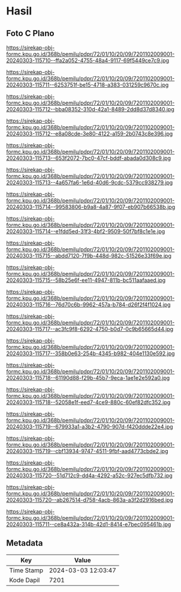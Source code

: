 # Hasil

## Foto C Plano

https://sirekap-obj-formc.kpu.go.id/368b/pemilu/pdpr/72/01/10/20/09/7201102009001-20240303-115710--ffa2a052-4755-48a4-9117-69f5449ce7c9.jpg

https://sirekap-obj-formc.kpu.go.id/368b/pemilu/pdpr/72/01/10/20/09/7201102009001-20240303-115711--6253751f-be15-4718-a383-031259c9670c.jpg

https://sirekap-obj-formc.kpu.go.id/368b/pemilu/pdpr/72/01/10/20/09/7201102009001-20240303-115712--bba08352-310d-42a1-8489-2dd8d37d8340.jpg

https://sirekap-obj-formc.kpu.go.id/368b/pemilu/pdpr/72/01/10/20/09/7201102009001-20240303-115712--e8a08cde-3e80-4122-a159-2b0743c8e396.jpg

https://sirekap-obj-formc.kpu.go.id/368b/pemilu/pdpr/72/01/10/20/09/7201102009001-20240303-115713--653f2072-7bc0-47cf-bddf-abada0d308c9.jpg

https://sirekap-obj-formc.kpu.go.id/368b/pemilu/pdpr/72/01/10/20/09/7201102009001-20240303-115713--4a657fa6-1e6d-40d6-9cdc-5379cc938279.jpg

https://sirekap-obj-formc.kpu.go.id/368b/pemilu/pdpr/72/01/10/20/09/7201102009001-20240303-115714--99583806-b9a8-4a87-9f07-eb907b66538b.jpg

https://sirekap-obj-formc.kpu.go.id/368b/pemilu/pdpr/72/01/10/20/09/7201102009001-20240303-115714--e1fdd5ed-31f3-4bf2-9509-50f7bf8c1e1e.jpg

https://sirekap-obj-formc.kpu.go.id/368b/pemilu/pdpr/72/01/10/20/09/7201102009001-20240303-115715--abdd7120-7f9b-448d-982c-51526e33f69e.jpg

https://sirekap-obj-formc.kpu.go.id/368b/pemilu/pdpr/72/01/10/20/09/7201102009001-20240303-115715--58b25e6f-ee11-4947-811b-bc511aafaaed.jpg

https://sirekap-obj-formc.kpu.go.id/368b/pemilu/pdpr/72/01/10/20/09/7201102009001-20240303-115716--76d70c6b-9962-457a-b784-d26f2f4f1024.jpg

https://sirekap-obj-formc.kpu.go.id/368b/pemilu/pdpr/72/01/10/20/09/7201102009001-20240303-115717--ac3fc9f8-6292-4750-b0d7-0c9b65665d44.jpg

https://sirekap-obj-formc.kpu.go.id/368b/pemilu/pdpr/72/01/10/20/09/7201102009001-20240303-115717--358b0e63-254b-4345-b982-404e1130e592.jpg

https://sirekap-obj-formc.kpu.go.id/368b/pemilu/pdpr/72/01/10/20/09/7201102009001-20240303-115718--61190d88-f29b-45b7-9eca-1ae1e2e592a0.jpg

https://sirekap-obj-formc.kpu.go.id/368b/pemilu/pdpr/72/01/10/20/09/7201102009001-20240303-115718--52058e1f-eed7-4ce9-880c-60ef82dfc352.jpg

https://sirekap-obj-formc.kpu.go.id/368b/pemilu/pdpr/72/01/10/20/09/7201102009001-20240303-115719--679933a1-a3b2-4790-907d-f420ddde22e4.jpg

https://sirekap-obj-formc.kpu.go.id/368b/pemilu/pdpr/72/01/10/20/09/7201102009001-20240303-115719--cbf13934-9747-4511-9fbf-aad4773cbde2.jpg

https://sirekap-obj-formc.kpu.go.id/368b/pemilu/pdpr/72/01/10/20/09/7201102009001-20240303-115720--51d712c9-dd4a-4292-a52c-927ec5dfb732.jpg

https://sirekap-obj-formc.kpu.go.id/368b/pemilu/pdpr/72/01/10/20/09/7201102009001-20240303-115720--ab267514-d758-4acb-863a-a3f2d2916bed.jpg

https://sirekap-obj-formc.kpu.go.id/368b/pemilu/pdpr/72/01/10/20/09/7201102009001-20240303-115711--ce8a432a-314b-42d1-8414-e7bec095461b.jpg


## Metadata

| Key        | Value               |
| ---------- | ------------------- |
| Time Stamp | 2024-03-03 12:03:47 |
| Kode Dapil | 7201                |



